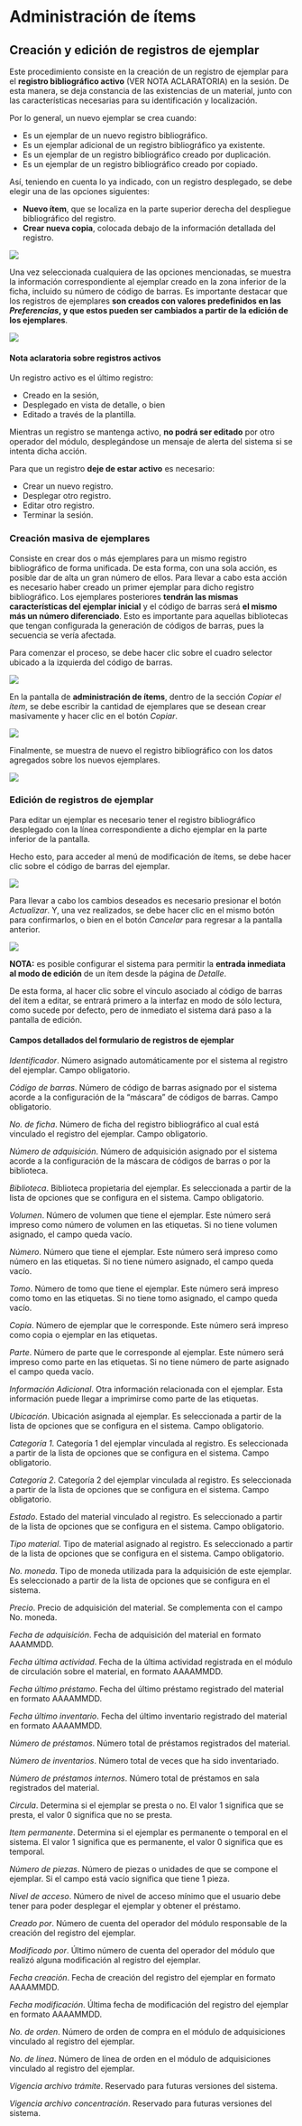 # Administración de ítems
## Creación y edición de registros de ejemplar

Este procedimiento consiste en la creación de un registro de ejemplar para el **registro bibliográfico activo** (VER NOTA ACLARATORIA) en la sesión. De esta manera, se deja constancia de las existencias de un material, junto con las características necesarias para su
identificación y localización.

Por lo general, un nuevo ejemplar se crea cuando:

-   Es un ejemplar de un nuevo registro bibliográfico.
-   Es un ejemplar adicional de un registro bibliográfico ya existente.
-   Es un ejemplar de un registro bibliográfico creado por duplicación.
-   Es un ejemplar de un registro bibliográfico creado por copiado.

Así, teniendo en cuenta lo ya indicado, con un registro desplegado, se debe elegir una de las opciones siguientes:

+ **Nuevo ítem**, que se localiza en la parte superior derecha del despliegue bibliográfico del registro.
+ **Crear nueva copia**, colocada debajo de la información detallada del registro.

![](Registro_bibliografico.png)

Una vez seleccionada cualquiera de las opciones mencionadas, se muestra la información correspondiente al ejemplar creado en la zona inferior de la ficha, incluido su número de código de barras. Es importante destacar que los registros de ejemplares **son creados con valores predefinidos en las *Preferencias*, y que estos pueden ser cambiados a partir de la edición de los ejemplares**.

![](Informacion_ejemplar.png)

#### Nota aclaratoria sobre registros activos

Un registro activo es el último registro:

-   Creado en la sesión,
-   Desplegado en vista de detalle, o bien
-   Editado a través de la plantilla.

Mientras un registro se mantenga activo, **no podrá ser editado** por otro operador del módulo, desplegándose un mensaje de alerta del sistema si se intenta dicha acción.

Para que un registro **deje de estar activo** es necesario:

-   Crear un nuevo registro.
-   Desplegar otro registro.
-   Editar otro registro.
-   Terminar la sesión.

### Creación masiva de ejemplares

Consiste en crear dos o más ejemplares para un mismo registro bibliográfico de forma unificada. De esta forma, con una sola acción, es posible dar de alta un gran número de ellos. Para llevar a cabo esta acción es necesario haber creado un primer ejemplar para dicho registro bibliográfico. Los ejemplares posteriores **tendrán las mismas características del ejemplar inicial** y el código de barras será **el mismo más un número diferenciado**. Esto es importante para aquellas bibliotecas que tengan configurada la generación de códigos de barras, pues la secuencia se vería afectada.

Para comenzar el proceso, se debe hacer clic sobre el cuadro selector ubicado a la izquierda del código de barras.

![](Cuadro_selector.png)

En la pantalla de **administración de ítems**, dentro de la sección *Copiar el ítem*, se debe escribir la cantidad de ejemplares que se desean crear masivamente y hacer clic en el botón *Copiar*.

![](Administracion_items.png)

Finalmente, se muestra de nuevo el registro bibliográfico con los datos agregados sobre los nuevos ejemplares.

![](Informacion_ejemplares.png)

### Edición de registros de ejemplar

Para editar un ejemplar es necesario tener el registro bibliográfico desplegado con la línea correspondiente a dicho ejemplar en la parte inferior de la pantalla.

Hecho esto, para acceder al menú de modificación de ítems, se debe hacer clic sobre el código de barras del ejemplar.

![](Codigo_barras.png)

Para llevar a cabo los cambios deseados es necesario presionar el botón *Actualizar*. Y, una vez realizados, se debe hacer clic en el mismo botón para confirmarlos, o bien en el botón *Cancelar* para regresar a la pantalla anterior.

![](Edicion_items.png)

**NOTA:** es posible configurar el sistema para permitir la **entrada inmediata al modo de edición** de un ítem desde la página de *Detalle*.

De esta forma, al hacer clic sobre el vínculo asociado al código de barras del ítem a editar, se entrará primero a la interfaz en modo de sólo lectura, como sucede por defecto, pero de inmediato el sistema dará paso a la pantalla de edición.

#### Campos detallados del formulario de registros de ejemplar

*Identificador*. Número asignado automáticamente por el sistema al registro del ejemplar. Campo obligatorio.

*Código de barras*. Número de código de barras asignado por el sistema acorde a la configuración de la “máscara” de códigos de barras. Campo obligatorio.

*No. de ficha*. Número de ficha del registro bibliográfico al cual está vinculado el registro del ejemplar. Campo obligatorio.

*Número de adquisición*. Número de adquisición asignado por el sistema acorde a la configuración de la máscara de códigos de barras o por la biblioteca.

*Biblioteca*. Biblioteca propietaria del ejemplar. Es seleccionada a partir de la lista de opciones que se configura en el sistema. Campo obligatorio.

*Volumen*. Número de volumen que tiene el ejemplar. Este número será impreso como número de volumen en las etiquetas. Si no tiene volumen asignado, el campo queda vacío.

*Número*. Número que tiene el ejemplar. Este número será impreso como número en las etiquetas. Si no tiene número asignado, el campo queda vacío.

*Tomo*. Número de tomo que tiene el ejemplar. Este número será impreso como tomo en las etiquetas. Si no tiene tomo asignado, el campo queda vacío.

*Copia*. Número de ejemplar que le corresponde. Este número será impreso como copia o ejemplar en las etiquetas.

*Parte*. Número de parte que le corresponde al ejemplar. Este número será impreso como parte en las etiquetas. Si no tiene número de parte asignado el campo queda vacío.

*Información Adicional*. Otra información relacionada con el ejemplar. Esta información puede llegar a imprimirse como parte de las etiquetas.

*Ubicación*. Ubicación asignada al ejemplar. Es seleccionada a partir de la lista de opciones que se configura en el sistema. Campo obligatorio.

*Categoría 1*. Categoría 1 del ejemplar vinculada al registro. Es seleccionada a partir de la lista de opciones que se configura en el sistema. Campo obligatorio.

*Categoría 2*. Categoría 2 del ejemplar vinculada al registro. Es seleccionada a partir de la lista de opciones que se configura en el sistema. Campo obligatorio.

*Estado*. Estado del material vinculado al registro. Es seleccionado a partir de la lista de opciones que se configura en el sistema. Campo obligatorio.

*Tipo material*. Tipo de material asignado al registro. Es seleccionado a partir de la lista de opciones que se configura en el sistema. Campo obligatorio.

*No. moneda*. Tipo de moneda utilizada para la adquisición de este ejemplar. Es seleccionado a partir de la lista de opciones que se configura en el sistema.

*Precio*. Precio de adquisición del material. Se complementa con el campo No. moneda.

*Fecha de adquisición*. Fecha de adquisición del material en formato AAAMMDD.

*Fecha última actividad*. Fecha de la última actividad registrada en el módulo de circulación sobre el material, en formato AAAAMMDD.

*Fecha último préstamo*. Fecha del último préstamo registrado del material en formato AAAAMMDD.

*Fecha último inventario*. Fecha del último inventario registrado del material en formato AAAAMMDD.

*Número de préstamos*. Número total de préstamos registrados del material.

*Número de inventarios*. Número total de veces que ha sido inventariado.

*Número de préstamos internos*. Número total de préstamos en sala registrados del material.

*Circula*. Determina si el ejemplar se presta o no. El valor 1 significa que se presta, el valor 0 significa que no se presta.

*Item permanente*. Determina si el ejemplar es permanente o temporal en el sistema. El valor 1 significa que es permanente, el valor 0 significa que es temporal.

*Número de piezas*. Número de piezas o unidades de que se compone el ejemplar. Si el campo está vacío significa que tiene 1 pieza.

*Nivel de acceso*. Número de nivel de acceso mínimo que el usuario debe tener para poder desplegar el ejemplar y obtener el préstamo.

*Creado por*. Número de cuenta del operador del módulo responsable de la creación del registro del ejemplar.

*Modificado por*. Último número de cuenta del operador del módulo que realizó alguna modificación al registro del ejemplar.

*Fecha creación*. Fecha de creación del registro del ejemplar en formato AAAAMMDD.

*Fecha modificación*. Última fecha de modificación del registro del ejemplar en formato AAAAMMDD.

*No. de orden*. Número de orden de compra en el módulo de adquisiciones vinculado al registro del ejemplar.

*No. de línea*. Número de línea de orden en el módulo de adquisiciones vinculado al registro del ejemplar.

*Vigencia archivo trámite*. Reservado para futuras versiones del sistema.

*Vigencia archivo concentración*. Reservado para futuras versiones del sistema.